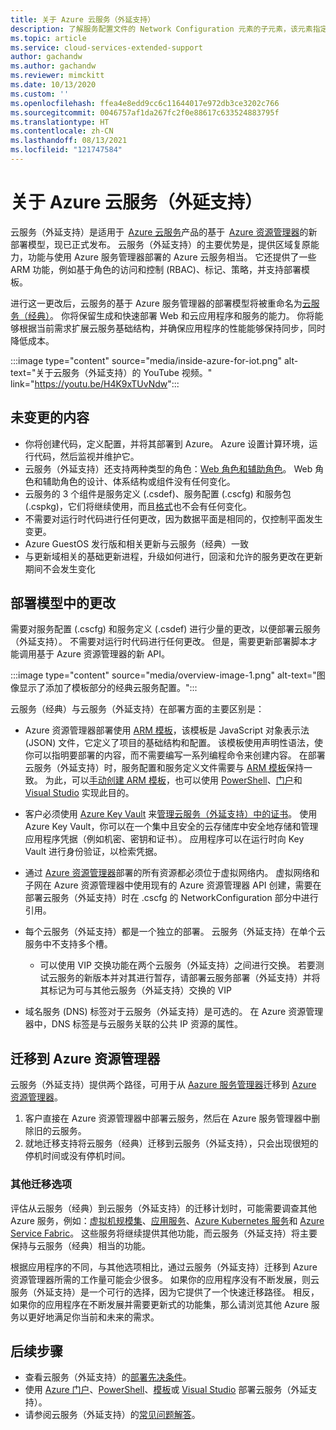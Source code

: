 ```yaml
---
title: 关于 Azure 云服务（外延支持）
description: 了解服务配置文件的 Network Configuration 元素的子元素，该元素指定虚拟网络和 DNS 值。
ms.topic: article
ms.service: cloud-services-extended-support
author: gachandw
ms.author: gachandw
ms.reviewer: mimckitt
ms.date: 10/13/2020
ms.custom: ''
ms.openlocfilehash: ffea4e8edd9cc6c11644017e972db3ce3202c766
ms.sourcegitcommit: 0046757af1da267fc2f0e88617c633524883795f
ms.translationtype: HT
ms.contentlocale: zh-CN
ms.lasthandoff: 08/13/2021
ms.locfileid: "121747584"
---
```

# <a name="about-azure-cloud-services-extended-support"></a>关于 Azure 云服务（外延支持）

云服务（外延支持）是适用于  [Azure 云服务](https://azure.microsoft.com/services/cloud-services/)产品的基于  [Azure 资源管理器](../azure-resource-manager/management/overview.md)的新部署模型，现已正式发布。 云服务（外延支持）的主要优势是，提供区域复原能力，功能与使用 Azure 服务管理器部署的 Azure 云服务相当。 它还提供了一些 ARM 功能，例如基于角色的访问和控制 (RBAC)、标记、策略，并支持部署模板。  

进行这一更改后，云服务的基于 Azure 服务管理器的部署模型将被重命名为[云服务（经典）](../cloud-services/cloud-services-choose-me.md)。 你将保留生成和快速部署 Web 和云应用程序和服务的能力。 你将能够根据当前需求扩展云服务基础结构，并确保应用程序的性能能够保持同步，同时降低成本。  

:::image type="content" source="media/inside-azure-for-iot.png" alt-text="关于云服务（外延支持）的 YouTube 视频。" link="https://youtu.be/H4K9xTUvNdw":::


## <a name="what-does-not-change"></a>未变更的内容 
- 你将创建代码，定义配置，并将其部署到 Azure。 Azure 设置计算环境，运行代码，然后监视并维护它。
- 云服务（外延支持）还支持两种类型的角色：[Web 角色和辅助角色](../cloud-services/cloud-services-choose-me.md)。 Web 角色和辅助角色的设计、体系结构或组件没有任何变化。 
- 云服务的 3 个组件是服务定义 (.csdef)、服务配置 (.cscfg) 和服务包 (.cspkg)，它们将继续使用，而且[格式](cloud-services-model-and-package.md)也不会有任何变化。 
- 不需要对运行时代码进行任何更改，因为数据平面是相同的，仅控制平面发生变更。 
- Azure GuestOS 发行版和相关更新与云服务（经典）一致
- 与更新域相关的基础更新进程，升级如何进行，回滚和允许的服务更改在更新期间不会发生变化

## <a name="changes-in-deployment-model"></a>部署模型中的更改

需要对服务配置 (.cscfg) 和服务定义 (.csdef) 进行少量的更改，以便部署云服务（外延支持）。 不需要对运行时代码进行任何更改。 但是，需要更新部署脚本才能调用基于 Azure 资源管理器的新 API。 

:::image type="content" source="media/overview-image-1.png" alt-text="图像显示了添加了模板部分的经典云服务配置。":::

云服务（经典）与云服务（外延支持）在部署方面的主要区别是： 

- Azure 资源管理器部署使用 [ARM 模板](../azure-resource-manager/templates/overview.md)，该模板是 JavaScript 对象表示法 (JSON) 文件，它定义了项目的基础结构和配置。 该模板使用声明性语法，使你可以指明要部署的内容，而不需要编写一系列编程命令来创建内容。 在部署云服务（外延支持）时，服务配置和服务定义文件需要与 [ARM 模板](../azure-resource-manager/templates/overview.md)保持一致。 为此，可以[手动创建 ARM 模板](deploy-template.md)，也可以使用 [PowerShell](deploy-powershell.md)、[门户](deploy-portal.md)和 [Visual Studio](deploy-visual-studio.md) 实现此目的。  

- 客户必须使用 [Azure Key Vault](../key-vault/general/overview.md) 来[管理云服务（外延支持）中的证书](certificates-and-key-vault.md)。 使用 Azure Key Vault，你可以在一个集中且安全的云存储库中安全地存储和管理应用程序凭据（例如机密、密钥和证书）。 应用程序可以在运行时向 Key Vault 进行身份验证，以检索凭据。 

- 通过 [Azure 资源管理器](../azure-resource-manager/templates/overview.md)部署的所有资源都必须位于虚拟网络内。 虚拟网络和子网在 Azure 资源管理器中使用现有的 Azure 资源管理器 API 创建，需要在部署云服务（外延支持）时在 .cscfg 的 NetworkConfiguration 部分中进行引用。   

- 每个云服务（外延支持）都是一个独立的部署。 云服务（外延支持）在单个云服务中不支持多个槽。  
    - 可以使用 VIP 交换功能在两个云服务（外延支持）之间进行交换。 若要测试云服务的新版本并对其进行暂存，请部署云服务部署（外延支持）并将其标记为可与其他云服务（外延支持）交换的 VIP  

- 域名服务 (DNS) 标签对于云服务（外延支持）是可选的。 在 Azure 资源管理器中，DNS 标签是与云服务关联的公共 IP 资源的属性。 

## <a name="migration-to-azure-resource-manager"></a>迁移到 Azure 资源管理器

云服务（外延支持）提供两个路径，可用于从 [Aazure 服务管理器](/powershell/azure/servicemanagement/overview)迁移到 [Azure 资源管理器](../azure-resource-manager/management/overview.md)。 
1) 客户直接在 Azure 资源管理器中部署云服务，然后在 Azure 服务管理器中删除旧的云服务。 
2) 就地迁移支持将云服务（经典）迁移到云服务（外延支持），只会出现很短的停机时间或没有停机时间。 

### <a name="additional-migration-options"></a>其他迁移选项

评估从云服务（经典）到云服务（外延支持）的迁移计划时，可能需要调查其他 Azure 服务，例如：[虚拟机规模集](../virtual-machine-scale-sets/overview.md)、[应用服务](../app-service/overview.md)、[Azure Kubernetes 服务](../aks/intro-kubernetes.md)和 [Azure Service Fabric](../service-fabric/service-fabric-overview.md)。 这些服务将继续提供其他功能，而云服务（外延支持）将主要保持与云服务（经典）相当的功能。 

根据应用程序的不同，与其他选项相比，通过云服务（外延支持）迁移到 Azure 资源管理器所需的工作量可能会少很多。 如果你的应用程序没有不断发展，则云服务（外延支持）是一个可行的选择，因为它提供了一个快速迁移路径。 相反，如果你的应用程序在不断发展并需要更新式的功能集，那么请浏览其他 Azure 服务以更好地满足你当前和未来的需求。 

## <a name="next-steps"></a>后续步骤
- 查看云服务（外延支持）的[部署先决条件](deploy-prerequisite.md)。
- 使用 [Azure 门户](deploy-portal.md)、[PowerShell](deploy-powershell.md)、[模板](deploy-template.md)或 [Visual Studio](deploy-visual-studio.md) 部署云服务（外延支持）。
- 请参阅云服务（外延支持）的[常见问题解答](faq.yml)。
